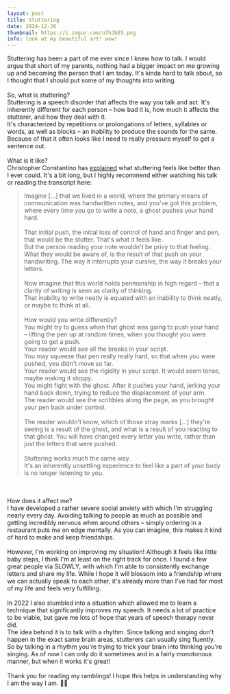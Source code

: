 ```yaml
---
layout: post
title: Stuttering
date: 2024-12-26
thumbnail: https://i.imgur.com/u7hJbES.png
info: look at my beautiful art! wow! 
---
```

Stuttering has been a part of me ever since I knew how to talk. I would argue that short of my parents, nothing had a bigger impact on me growing up and becoming the person that I am today. It's kinda hard to talk about, so I thought that I should put some of my thoughts into writing. 
<br>
<br>
So, what is stuttering? <br>
Stuttering is a speech disorder that affects the way you talk and act. It's inherently different for each person – how bad it is, how much it affects the stutterer, and how they deal with it. <br>
It's characterized by repetitions or prolongations of letters, syllables or words, as well as blocks – an inability to produce the sounds for the same.<br>
Because of that it often looks like I need to really pressure myself to get a sentence out. <br>
<br>
What is it like? <br>
Christopher Constantino has [explained](https://youtube.com/watch?v=7n3YS7GdQ0k) what stuttering feels like better than I ever could. It's a bit long, but I highly recommend either watching his talk or reading the transcript here:<br>
<blockquote>Imagine [...] that we lived in a world, where the primary means of communication was handwritten notes, and you've got this problem, where every time you go to write a note, a ghost pushes your hand hard. <br><br>That initial push, the initial loss of control of hand and finger and pen, that would be the stutter. That's what it feels like. <br>But the person reading your note wouldn't be privy to that feeling. What they would be aware of, is the result of that push on your handwriting. The way it interrupts your cursive, the way it breaks your letters.<br><br>Now imagine that this world holds penmanship in high regard – that a clarity of writing is seen as clarity of thinking. <br>That inability to write neatly is equated with an inability to think neatly, or maybe to think at all. <br><br>How would you write differently? <br>You might try to guess when that ghost was going to push your hand – lifting the pen up at random times, when you thought you were going to get a push. <br>Your reader would see all the breaks in your script. <br>You may squeeze that pen really really hard, so that when you were pushed, you didn't move so far. <br>Your reader would see the rigidity in your script. It would seem tense, maybe making it sloppy. <br>You might fight with the ghost. After it pushes your hand, jerking your hand back down, trying to reduce the displacement of your arm. <br>The reader would see the scribbles along the page, as you brought your pen back under control. <br><br>The reader wouldn't know, which of those stray marks [...] they're seeing is a result of the ghost, and what is a result of you reacting to that ghost. You will have changed every letter you write, rather than just the letters that were pushed. <br><br>Stuttering works much the same way. <br>It's an inherently unsettling experience to feel like a part of your body is no longer listening to you.</blockquote>

<br>
<br>
How does it affect me?
<br>
I have developed a rather severe social anxiety with which I'm struggling nearly every day. Avoiding talking to people as much as possible and getting incredibly nervous when around others – simply ordering in a restaurant puts me on edge mentally. As you can imagine, this makes it kind of hard to make and keep friendships. <br>
<br>
However, I'm working on improving my situation! Although it feels like little baby steps, I think I'm at least on the right track for once. I found a few great people via SLOWLY, with which I'm able to consistently exchange letters and share my life. While I hope it will blossom into a friendship where we can actually speak to each other, it's already more than I've had for most of my life and feels very fulfilling. <br>
<br>
In 2022 I also stumbled into a situation which allowed me to learn a technique that significantly improves my speech. It needs a lot of practice to be viable, but gave me lots of hope that years of speech therapy never did. <br>
The idea behind it is to talk with a rhythm. Since talking and singing don't happen in the exact same brain areas, stutterers can usually sing fluently. So by talking in a rhythm you're trying to trick your brain into thinking you're singing. As of now I can only do it sometimes and in a fairly monotonous manner, but when it works it's great! <br>
<br>
Thank you for reading my ramblings! I hope this helps in understanding why I am the way I am. 😶‍🌫️

